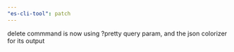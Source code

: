 ```yaml
---
"es-cli-tool": patch
---
```


delete commmand is now using ?pretty query param, and the json colorizer for its output
